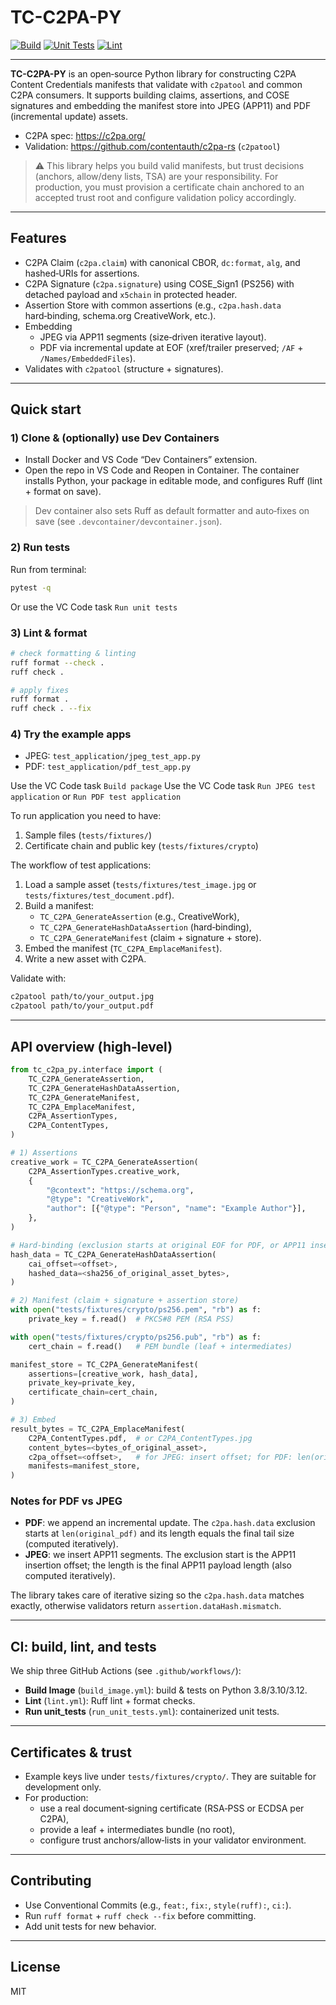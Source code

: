 # TC-C2PA-PY

[![Build](https://github.com/TourmalineCore/tc-c2pa-py/actions/workflows/build_image.yml/badge.svg)](https://github.com/TourmalineCore/tc-c2pa-py/actions/workflows/build_image.yml)
[![Unit Tests](https://github.com/TourmalineCore/tc-c2pa-py/actions/workflows/run_unit_tests.yml/badge.svg)](https://github.com/TourmalineCore/tc-c2pa-py/actions/workflows/run_unit_tests.yml)
[![Lint](https://github.com/TourmalineCore/tc-c2pa-py/actions/workflows/lint.yml/badge.svg)](https://github.com/TourmalineCore/tc-c2pa-py/actions/workflows/lint.yml)

---

**TC-C2PA-PY** is an open‑source Python library for constructing C2PA Content Credentials manifests that validate with `c2patool` and common C2PA consumers. It supports building claims, assertions, and COSE signatures and embedding the manifest store into JPEG (APP11) and PDF (incremental update) assets.

- C2PA spec: https://c2pa.org/  
- Validation: https://github.com/contentauth/c2pa-rs (`c2patool`)

> ⚠️ This library helps you build valid manifests, but trust decisions (anchors, allow/deny lists, TSA) are your responsibility. For production, you must provision a certificate chain anchored to an accepted trust root and configure validation policy accordingly.

---

## Features

- C2PA Claim (`c2pa.claim`) with canonical CBOR, `dc:format`, `alg`, and hashed‑URIs for assertions.
- C2PA Signature (`c2pa.signature`) using COSE_Sign1 (PS256) with detached payload and `x5chain` in protected header.
- Assertion Store with common assertions (e.g., `c2pa.hash.data` hard‑binding, schema.org CreativeWork, etc.).
- Embedding
  - JPEG via APP11 segments (size‑driven iterative layout).
  - PDF via incremental update at EOF (xref/trailer preserved; `/AF` + `/Names/EmbeddedFiles`).  
- Validates with `c2patool` (structure + signatures).

---

## Quick start

### 1) Clone & (optionally) use Dev Containers

- Install Docker and VS Code “Dev Containers” extension.  
- Open the repo in VS Code and Reopen in Container. The container installs Python, your package in editable mode, and configures Ruff (lint + format on save).

> Dev container also sets Ruff as default formatter and auto‑fixes on save (see `.devcontainer/devcontainer.json`).

### 2) Run tests

Run from terminal:
```bash
pytest -q
```

Or use the VC Code task `Run unit tests`

### 3) Lint & format

```bash
# check formatting & linting
ruff format --check .
ruff check .

# apply fixes
ruff format .
ruff check . --fix
```

### 4) Try the example apps

- JPEG: `test_application/jpeg_test_app.py`  
- PDF: `test_application/pdf_test_app.py`  

Use the VC Code task `Build package`
Use the VC Code task `Run JPEG test application` or `Run PDF test application`

To run application you need to have:
1. Sample files (`tests/fixtures/`)
2. Certificate chain and public key (`tests/fixtures/crypto`)

The workflow of test applications:
1) Load a sample asset (`tests/fixtures/test_image.jpg` or `tests/fixtures/test_document.pdf`).  
2) Build a manifest:
   - `TC_C2PA_GenerateAssertion` (e.g., CreativeWork),
   - `TC_C2PA_GenerateHashDataAssertion` (hard‑binding),
   - `TC_C2PA_GenerateManifest` (claim + signature + store).  
3) Embed the manifest (`TC_C2PA_EmplaceManifest`).  
4) Write a new asset with C2PA.

Validate with:
```bash
c2patool path/to/your_output.jpg
c2patool path/to/your_output.pdf
```

---

## API overview (high‑level)

```python
from tc_c2pa_py.interface import (
    TC_C2PA_GenerateAssertion,
    TC_C2PA_GenerateHashDataAssertion,
    TC_C2PA_GenerateManifest,
    TC_C2PA_EmplaceManifest,
    C2PA_AssertionTypes,
    C2PA_ContentTypes,
)

# 1) Assertions
creative_work = TC_C2PA_GenerateAssertion(
    C2PA_AssertionTypes.creative_work,
    {
        "@context": "https://schema.org",
        "@type": "CreativeWork",
        "author": [{"@type": "Person", "name": "Example Author"}],
    },
)

# Hard‑binding (exclusion starts at original EOF for PDF, or APP11 insert offset for JPEG)
hash_data = TC_C2PA_GenerateHashDataAssertion(
    cai_offset=<offset>,
    hashed_data=<sha256_of_original_asset_bytes>,
)

# 2) Manifest (claim + signature + assertion store)
with open("tests/fixtures/crypto/ps256.pem", "rb") as f:
    private_key = f.read()  # PKCS#8 PEM (RSA PSS)

with open("tests/fixtures/crypto/ps256.pub", "rb") as f:
    cert_chain = f.read()   # PEM bundle (leaf + intermediates)

manifest_store = TC_C2PA_GenerateManifest(
    assertions=[creative_work, hash_data],
    private_key=private_key,
    certificate_chain=cert_chain,
)

# 3) Embed
result_bytes = TC_C2PA_EmplaceManifest(
    C2PA_ContentTypes.pdf,  # or C2PA_ContentTypes.jpg
    content_bytes=<bytes_of_original_asset>,
    c2pa_offset=<offset>,   # for JPEG: insert offset; for PDF: len(original_bytes)
    manifests=manifest_store,
)
```

### Notes for PDF vs JPEG

- **PDF**: we append an incremental update. The `c2pa.hash.data` exclusion starts at `len(original_pdf)` and its length equals the final tail size (computed iteratively).  
- **JPEG**: we insert APP11 segments. The exclusion start is the APP11 insertion offset; the length is the final APP11 payload length (also computed iteratively).

The library takes care of iterative sizing so the `c2pa.hash.data` matches exactly, otherwise validators return `assertion.dataHash.mismatch`.

---

## CI: build, lint, and tests

We ship three GitHub Actions (see `.github/workflows/`):

- **Build Image** (`build_image.yml`): build & tests on Python 3.8/3.10/3.12.  
- **Lint** (`lint.yml`): Ruff lint + format checks.  
- **Run unit_tests** (`run_unit_tests.yml`): containerized unit tests.

---

## Certificates & trust

- Example keys live under `tests/fixtures/crypto/`. They are suitable for development only.  
- For production:
  - use a real document‑signing certificate (RSA‑PSS or ECDSA per C2PA),  
  - provide a leaf + intermediates bundle (no root),  
  - configure trust anchors/allow‑lists in your validator environment. 

---

## Contributing

- Use Conventional Commits (e.g., `feat:`, `fix:`, `style(ruff):`, `ci:`).  
- Run `ruff format` + `ruff check --fix` before committing.  
- Add unit tests for new behavior.

---

## License

MIT
